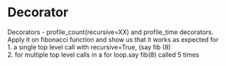 # Decorator
Decorators - profile_count(recursive=XX) and profile_time decorators. Apply it on fibonacci function and show us that it works as expected for<br/>
    1. a single top level call with recursive=True, (say fib (8)<br/>
    2. for multiple top level calls in a for loop.say fib(8) called 5 times
